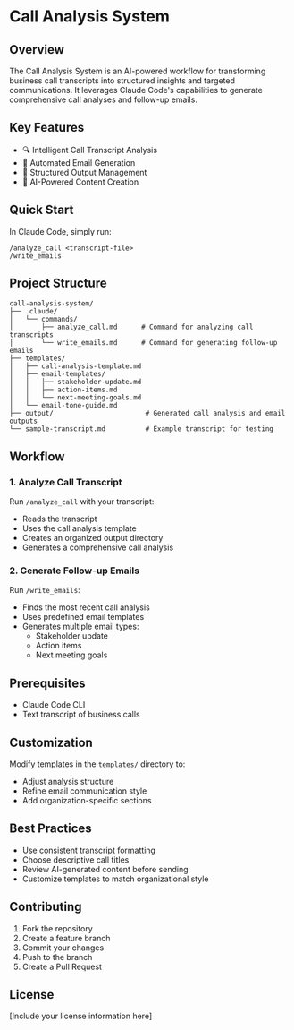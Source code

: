 # Call Analysis System

## Overview

The Call Analysis System is an AI-powered workflow for transforming business call transcripts into structured insights and targeted communications. It leverages Claude Code's capabilities to generate comprehensive call analyses and follow-up emails.

## Key Features

- 🔍 Intelligent Call Transcript Analysis
- 📧 Automated Email Generation
- 📂 Structured Output Management
- 🤖 AI-Powered Content Creation

## Quick Start

In Claude Code, simply run:
```
/analyze_call <transcript-file>
/write_emails
```

## Project Structure

```
call-analysis-system/
├── .claude/
│   └── commands/
│       ├── analyze_call.md      # Command for analyzing call transcripts
│       └── write_emails.md      # Command for generating follow-up emails
├── templates/
│   ├── call-analysis-template.md
│   ├── email-templates/
│   │   ├── stakeholder-update.md
│   │   ├── action-items.md
│   │   └── next-meeting-goals.md
│   └── email-tone-guide.md
├── output/                       # Generated call analysis and email outputs
└── sample-transcript.md          # Example transcript for testing
```

## Workflow

### 1. Analyze Call Transcript

Run `/analyze_call` with your transcript:
- Reads the transcript
- Uses the call analysis template
- Creates an organized output directory
- Generates a comprehensive call analysis

### 2. Generate Follow-up Emails

Run `/write_emails`:
- Finds the most recent call analysis
- Uses predefined email templates
- Generates multiple email types:
  - Stakeholder update
  - Action items
  - Next meeting goals

## Prerequisites

- Claude Code CLI
- Text transcript of business calls

## Customization

Modify templates in the `templates/` directory to:
- Adjust analysis structure
- Refine email communication style
- Add organization-specific sections

## Best Practices

- Use consistent transcript formatting
- Choose descriptive call titles
- Review AI-generated content before sending
- Customize templates to match organizational style

## Contributing

1. Fork the repository
2. Create a feature branch
3. Commit your changes
4. Push to the branch
5. Create a Pull Request

## License

[Include your license information here]

